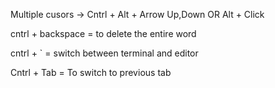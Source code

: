 Multiple cusors -> Cntrl + Alt + Arrow Up,Down        OR Alt + Click

cntrl + backspace =  to delete the entire word

cntrl + ` = switch between terminal and editor

Cntrl + Tab = To switch to previous tab